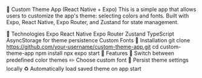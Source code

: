 📱 Custom Theme App (React Native + Expo)
This is a simple app that allows users to customize the app's theme: selecting colors and fonts. Built with Expo, React Native, Expo Router, and Zustand for state management.

🔧 Technologies
Expo
React Native
Expo Router
Zustand
TypeScript
AsyncStorage for theme persistence
Custom Fonts
🚀 Installation
git clone https://github.com/your-username/custom-theme-app.git
cd custom-theme-app
npm install
npx expo start
🧠 Features
🔄 Switch between predefined color themes
✏️ Choose custom font
💾 Persist theme settings locally
♻️ Automatically load saved theme on app start
